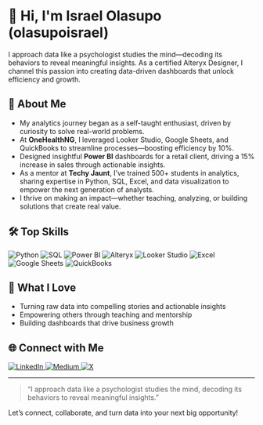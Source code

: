 # 👋 Hi, I'm Israel Olasupo (olasupoisrael)

I approach data like a psychologist studies the mind—decoding its behaviors to reveal meaningful insights. As a certified Alteryx Designer, I channel this passion into creating data-driven dashboards that unlock efficiency and growth.

## 🚀 About Me

- My analytics journey began as a self-taught enthusiast, driven by curiosity to solve real-world problems.
- At **OneHealthNG**, I leveraged Looker Studio, Google Sheets, and QuickBooks to streamline processes—boosting efficiency by 10%.
- Designed insightful **Power BI** dashboards for a retail client, driving a 15% increase in sales through actionable insights.
- As a mentor at **Techy Jaunt**, I’ve trained 500+ students in analytics, sharing expertise in Python, SQL, Excel, and data visualization to empower the next generation of analysts.
- I thrive on making an impact—whether teaching, analyzing, or building solutions that create real value.

## 🛠️ Top Skills

![Python](https://img.shields.io/badge/-Python-3776AB?logo=python&logoColor=white&style=flat)
![SQL](https://img.shields.io/badge/-SQL-336791?logo=postgresql&logoColor=white&style=flat)
![Power BI](https://img.shields.io/badge/-Power%20BI-F2C811?logo=powerbi&logoColor=black&style=flat)
![Alteryx](https://img.shields.io/badge/-Alteryx-0076B6?logo=alteryx&logoColor=white&style=flat)
![Looker Studio](https://img.shields.io/badge/-Looker%20Studio-4285F4?logo=googleanalytics&logoColor=white&style=flat)
![Excel](https://img.shields.io/badge/-Excel-217346?logo=microsoft-excel&logoColor=white&style=flat)
![Google Sheets](https://img.shields.io/badge/-Google%20Sheets-34A853?logo=googlesheets&logoColor=white&style=flat)
![QuickBooks](https://img.shields.io/badge/-QuickBooks-21A366?logo=intuit&logoColor=white&style=flat)

## 🌱 What I Love

- Turning raw data into compelling stories and actionable insights
- Empowering others through teaching and mentorship
- Building dashboards that drive business growth

## 🌐 Connect with Me

<p>
  <a href="https://linkedin.com/in/olasupoisrael" target="_blank">
    <img src="https://img.shields.io/badge/LinkedIn-0077B5?style=for-the-badge&logo=linkedin&logoColor=white" alt="LinkedIn"/>
  </a>
  <a href="https://olasupoisrael.medium.com" target="_blank">
    <img src="https://img.shields.io/badge/Medium-12100E?style=for-the-badge&logo=medium&logoColor=white" alt="Medium"/>
  </a>
  <a href="https://x.com/analyst3Sync" target="_blank">
    <img src="https://img.shields.io/badge/X-000000?style=for-the-badge&logo=twitter&logoColor=white" alt="X"/>
  </a>
</p>

---

> “I approach data like a psychologist studies the mind, decoding its behaviors to reveal meaningful insights.”

Let’s connect, collaborate, and turn data into your next big opportunity!
